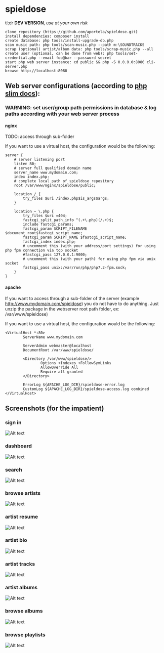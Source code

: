 # spieldose

tl;dr **DEV VERSION**, _use at your own risk_

```
clone repository (https://github.com/aportela/spieldose.git)
install dependencies: composer install
create database: php tools/install-upgrade-db.php
scan music path: php tools/scan-music.php --path m:\SOUNDTRACKS
scrap (optional) artist/album data: php tools/scrap-music.php --all
create user (optional, can be done from web): php tools/set-credential.php --email foo@bar --password secret
start php web server instance: cd public && php -S 0.0.0.0:8080 cli-server.php
browse http://localhost:8080
```


## Web server configurations (according to [php slim docs](https://www.slimframework.com/docs/v3/start/web-servers.html)):

### WARNING: set user/group path permissions in database & log paths according with your web server process

#### nginx

TODO: access through sub-folder

If you want to use a virtual host, the configuration would be the following:

```
server {
    # server listening port
    listen 80;
    # server full qualified domain name
    server_name www.mydomain.com;
    index index.php;
    # complete local path of spieldose repository
    root /var/www/nginx/spieldose/public;

    location / {
        try_files $uri /index.php$is_args$args;
    }

    location ~ \.php {
        try_files $uri =404;
        fastcgi_split_path_info ^(.+\.php)(/.+)$;
        include fastcgi_params;
        fastcgi_param SCRIPT_FILENAME $document_root$fastcgi_script_name;
        fastcgi_param SCRIPT_NAME $fastcgi_script_name;
        fastcgi_index index.php;
        # uncomment this (with your address/port settings) for using php fpm connection via tcp socket
        #fastcgi_pass 127.0.0.1:9000;
        # uncomment this (with your path) for using php fpm via unix socket
        fastcgi_pass unix:/var/run/php/php7.2-fpm.sock;
    }
}
```

#### apache

If you want to access through a sub-folder of the server (example http://www.mydomain.com/spieldose) you do not have to do anything. Just unzip the package in the webserver root path folder, ex: /var/www/spieldose)

If you want to use a virtual host, the configuration would be the following:

```
<VirtualHost *:80>
        ServerName www.mydomain.com

        ServerAdmin webmaster@localhost
        DocumentRoot /var/www/spieldose/

        <Directory /var/www/spieldose/>
                Options +Indexes +FollowSymLinks
                AllowOverride All
                Require all granted
        </Directory>

        ErrorLog ${APACHE_LOG_DIR}/spieldose-error.log
        CustomLog ${APACHE_LOG_DIR}/spieldose-access.log combined
</VirtualHost>
```

## Screenshots (for the impatient)
### sign in
![Alt text](https://i.imgur.com/jG4FxfJ.png "signin")
### dashboard
![Alt text](https://i.imgur.com/hpJKF91.png "dashboard")
### search
![Alt text](https://i.imgur.com/tLfXN74.png "search")
### browse artists
![Alt text](https://i.imgur.com/HuOn7W5.jpg "browse artists")
### artist resume
![Alt text](https://i.imgur.com/db3uoIm.png "artist resume")
### artist bio
![Alt text](https://i.imgur.com/yzqXQOq.jpg "artist bio")
### artist tracks
![Alt text](https://i.imgur.com/PAe7hRO.png "artist tracks")
### artist albums
![Alt text](https://i.imgur.com/lCCk888.jpg "artist albums")
### browse albums
![Alt text](https://i.imgur.com/QjrftdQ.jpg "browse albums")
### browse playlists
![Alt text](https://i.imgur.com/FsghrUc.png "browse playlists")

